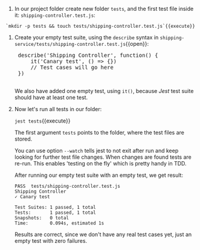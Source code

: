 1. In our project folder create new folder `tests`, and the first test file inside it: `shipping-controller.test.js`:

  <!-- <pre class="file hljs bash" data-target="clipboard">
    mkdir -p tests
    touch tests/shipping-controller.test.js
  </pre> -->

    `mkdir -p tests && touch tests/shipping-controller.test.js`{{execute}}

1. Create your empty test suite, using the `describe` syntax in `shipping-service/tests/shipping-controller.test.js`{{open}}:

    <pre class="file hljs js" data-filename="shipping-service/tests/shipping-controller.test.js" data-target="replace">
    describe('Shipping Controller', function() {
        it('Canary test', () => {})
        // Test cases will go here
    })
    </pre>

    We also have added one empty test, using `it()`, because _Jest_ test suite should have at least one test.

1. Now let's run all tests in our folder:

    `jest tests`{{execute}}

    The first argument `tests` points to the folder, where the test files are stored. 

    You can use option `--watch` tells jest to not exit after run and keep looking for further test file changes. When changes are found tests are re-run. This enables 'testing on the fly' which is pretty handy in TDD.

    After running our empty test suite with an empty test, we get result:

    ```text
    PASS  tests/shipping-controller.test.js
    Shipping Controller
    ✓ Canary test

    Test Suites: 1 passed, 1 total
    Tests:       1 passed, 1 total
    Snapshots:   0 total
    Time:        0.094s, estimated 1s
    ```

    Results are correct, since we don't have any real test cases yet, just an empty test with zero failures.

  <!-- 1. Let's push the code into code repository. You should have github.com account for that, and have repository `shipping-service` already created in there. Since your current folder is cloned from github, just type the following commands in terminal:

  <pre class="file hljs bash" data-target="clipboard">
  git add tests package.json
  git commit -m "initial commit"
  git push
  </pre>

  Validate in browser that all files are uploaded successfully -->